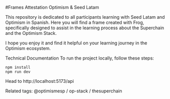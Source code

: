 #Frames Attestation Optimism & Seed Latam

This repository is dedicated to all participants learning with Seed Latam and Optimism in Spanish. Here you will find a frame created with Frog, specifically designed to assist in the learning process about the Superchain and the Optimism Stack.

I hope you enjoy it and find it helpful on your learning journey in the Optimism ecosystem.

Technical Documentation
To run the project locally, follow these steps:

```
npm install
npm run dev
```

Head to http://localhost:5173/api

Related tags: @optimismesp / op-stack / thesuperchain
